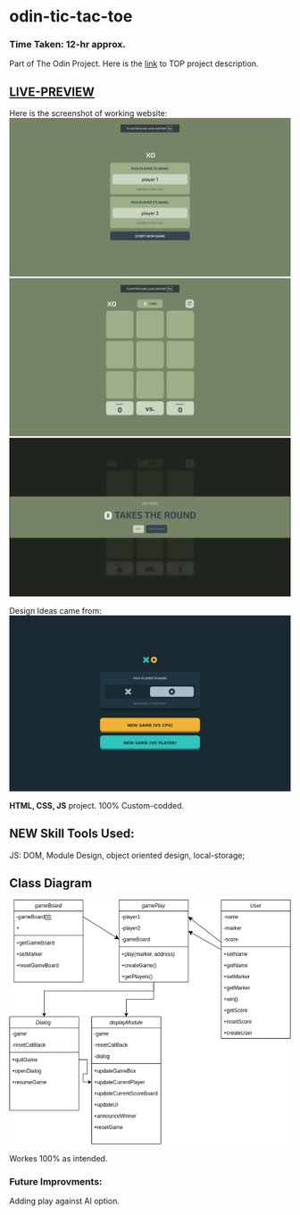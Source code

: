 # odin-tic-tac-toe

###  Time Taken: 12-hr approx.
Part of The Odin Project. Here is the [link](https://www.theodinproject.com/lessons/node-path-javascript-tic-tac-toe) to TOP project description.

## [LIVE-PREVIEW]()
Here is the screenshot of working website:
![Home Page](./images/page1.png)
![Game Page](./images/page2.png)
![Winner Dialog](./images/page3.png)

Design Ideas came from:
![design-idea](./images/1st-page.jpg)

<strong> HTML, CSS, JS</strong> project. 100% Custom-codded.

## NEW Skill Tools Used:
JS: DOM, Module Design, object oriented design, local-storage;

## Class Diagram
![class diagram](./images/ClassDiagram_tick-tack-toe.drawio.png)


Workes 100% as intended.
### Future Improvments: 
Adding play against AI option. 

